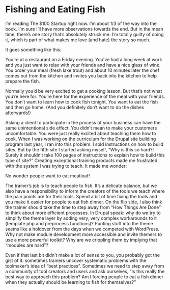 # Fishing and Eating Fish

I’m reading The $100 Startup right now. I’m about 1/3 of the way into the book. I’m sure I’ll have more observations towards the end. But in the mean time, there’s one story that’s absolutely struck me. I’m totally guilty of doing it, which is part of what makes me love (and hate) the story so much.

It goes something like this:

You’re at a restaurant on a Friday evening. You’ve had a long week at work and you just want to relax with your friends and have a nice glass of wine. You order your meal (fresh lake trout) and about 10 minutes later the chef comes out from the kitchen and invites you back into the kitchen to help prepare the fish.

Normally you’d be very excited to get a cooking lesson. But that’s not what you’re here for. You’re here for the experience of the meal with your friends. You don’t want to learn how to cook fish tonight. You want to eat the fish and then go home. (And you definitely don’t want to do the dishes afterwards!)

Asking a client to participate in the process of your business can have the same unintentional side effect. You didn’t mean to make your customers uncomfortable. You were just really excited about teaching them how to cook. When I was working on the curriculum for the Drupal site building program last year, I ran into this problem. I sold instructions on how to build sites. But by the fifth site I started asking myself, “Why is this so hard?! Surely it shouldn’t take 100 pages of instructions to explain how to build this type of site?” Creating exceptional training products made me frustrated with the system I was trying to teach. It made me wonder:

No wonder people want to eat meatloaf!

The trainer’s job is to teach people to fish. It’s a delicate balance, but we also have a responsibility to inform the creators of the tools we teach where the pain points are for their tools. Spend a bit of time fixing the tools and you make it easier for people to eat fish dinner. On the flip side, I also think the trainer should take the time to step away from “How Things Are Done” to think about more efficient processes. In Drupal speak: why do we try to simplify the theme layer by adding very, very complex workarounds to it (template.php and preprocess functions)? Punting stuff into the theme seems like a holdover from the days when we competed with WordPress. Why not make module development more accessible and invite themers to use a more powerful toolkit? Why are we crippling them by implying that “modules are hard”?

Even if that last bit didn’t make a lot of sense to you, you probably got the gist of it: sometimes trainers uncover systematic problems with the toolmaker’s idea of “best practices”. Sometimes we need to step away from a community of tool creators and users and ask ourselves, “Is this really the best way to approach this problem? Am I forcing people to eat a fish dinner when they actually should be learning to fish for themselves?”
